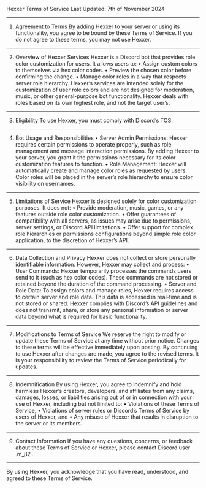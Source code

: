 Hexxer Terms of Service
Last Updated: 7th of November 2024
________________________________________
1. Agreement to Terms
By adding Hexxer to your server or using its functionality, you agree to be bound by these Terms of Service. If you do not agree to these terms, you may not use Hexxer.
________________________________________
2. Overview of Hexxer Services
Hexxer is a Discord bot that provides role color customization for users. It allows users to:
•	Assign custom colors to themselves via hex color codes.
•	Preview the chosen color before confirming the change.
•	Manage color roles in a way that respects server role hierarchy.
Hexxer’s services are intended solely for the customization of user role colors and are not designed for moderation, music, or other general-purpose bot functionality. 
Hexxer deals with roles based on its own highest role, and not the target user’s.
________________________________________
3. Eligibility
To use Hexxer, you must comply with Discord’s TOS.
________________________________________
4. Bot Usage and Responsibilities
•	Server Admin Permissions: Hexxer requires certain permissions to operate properly, such as role management and message interaction permissions. By adding Hexxer to your server, you grant it the permissions necessary for its color customization features to function.
•	Role Management: Hexxer will automatically create and manage color roles as requested by users. Color roles will be placed in the server’s role hierarchy to ensure color visibility on usernames.
________________________________________
5. Limitations of Service
Hexxer is designed solely for color customization purposes. It does not:
•	Provide moderation, music, games, or any features outside role color customization.
•	Offer guarantees of compatibility with all servers, as issues may arise due to permissions, server settings, or Discord API limitations.
•	Offer support for complex role hierarchies or permissions configurations beyond simple role color application, to the discretion of Hexxer’s API. 
________________________________________
6. Data Collection and Privacy
Hexxer does not collect or store personally identifiable information. However, Hexxer may collect and process:
•	User Commands: Hexxer temporarily processes the commands users send to it (such as hex color codes). These commands are not stored or retained beyond the duration of the command processing.
•	Server and Role Data: To assign colors and manage roles, Hexxer requires access to certain server and role data. This data is accessed in real-time and is not stored or shared.
Hexxer complies with Discord’s API guidelines and does not transmit, share, or store any personal information or server data beyond what is required for basic functionality.
________________________________________
7. Modifications to Terms of Service
We reserve the right to modify or update these Terms of Service at any time without prior notice. Changes to these terms will be effective immediately upon posting. By continuing to use Hexxer after changes are made, you agree to the revised terms. It is your responsibility to review the Terms of Service periodically for updates.
________________________________________
8. Indemnification
By using Hexxer, you agree to indemnify and hold harmless Hexxer’s creators, developers, and affiliates from any claims, damages, losses, or liabilities arising out of or in connection with your use of Hexxer, including but not limited to:
•	Violations of these Terms of Service,
•	Violations of server rules or Discord’s Terms of Service by users of Hexxer, and
•	Any misuse of Hexxer that results in disruption to the server or its members.
________________________________________
9. Contact Information
If you have any questions, concerns, or feedback about these Terms of Service or Hexxer, please contact Discord user .m_82 .
________________________________________
By using Hexxer, you acknowledge that you have read, understood, and agreed to these Terms of Service.
